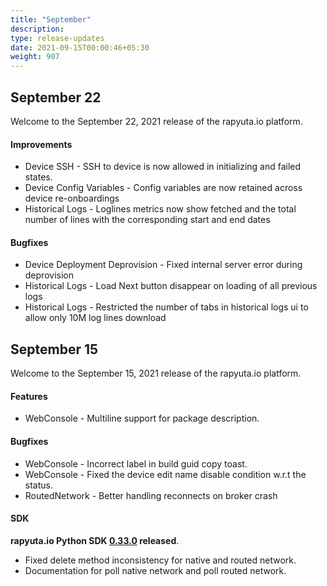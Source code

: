 ```yaml
---
title: "September"
description:
type: release-updates
date: 2021-09-15T00:00:46+05:30
weight: 907
---
```

 
## September 22

Welcome to the September 22, 2021 release of the rapyuta.io platform.
 
#### Improvements

* Device SSH -  SSH to device is now allowed in initializing and failed states.
* Device Config Variables - Config variables are now retained across device re-onboardings
* Historical Logs - Loglines metrics now show fetched and the total number of lines with the corresponding start and end dates
 
#### Bugfixes
* Device Deployment Deprovision - Fixed internal server error during deprovision
* Historical Logs -  Load Next button disappear on loading of all previous logs
* Historical Logs - Restricted the number of tabs in historical logs ui to allow only 10M log lines download

## September 15

Welcome to the September 15, 2021 release of the rapyuta.io platform.
 
#### Features

* WebConsole -  Multiline support for package description.
 
#### Bugfixes
* WebConsole - Incorrect label in build guid copy toast.
* WebConsole - Fixed the device edit name disable condition w.r.t the status.
* RoutedNetwork - Better handling reconnects on broker crash

#### SDK
 
**rapyuta.io Python SDK [0.33.0](/3_how-tos/35_tooling_and_debugging/rapyuta-io-python-sdk/#installation) released**.

* Fixed delete method inconsistency for native and routed network.
* Documentation for poll native network and poll routed network.
